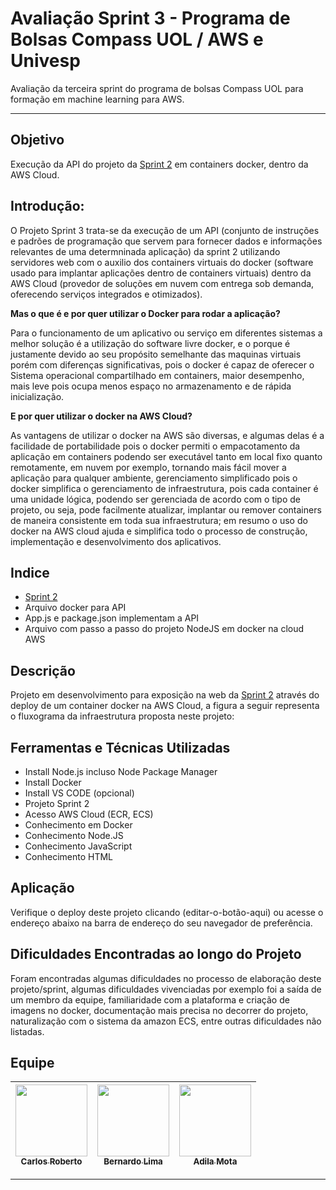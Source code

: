# Avaliação Sprint 3 - Programa de Bolsas Compass UOL / AWS e Univesp

Avaliação da terceira sprint do programa de bolsas Compass UOL para formação em machine learning para AWS.

***

## Objetivo 

Execução da API do projeto da [Sprint 2][sprint2] em containers docker, dentro da AWS Cloud.

## Introdução:

O Projeto Sprint 3 trata-se da execução de um API (conjunto de instruções e padrões de programação que servem para fornecer dados e informações relevantes de uma determninada aplicação) da sprint 2 utilizando servidores web com o auxilio dos containers virtuais do docker (software usado para implantar aplicações dentro de containers virtuais) dentro da AWS Cloud (provedor de soluções em nuvem com entrega sob demanda, oferecendo serviços integrados e otimizados).

**Mas o que é e por quer utilizar o Docker para rodar a aplicação?**

Para o funcionamento de um aplicativo ou serviço em diferentes sistemas a melhor solução é a utilização do software livre docker, e o porque é justamente devido ao seu propósito semelhante das maquinas virtuais porém com diferenças significativas,
pois o docker é capaz de oferecer o Sistema operacional compartilhado em containers, maior desempenho, mais leve pois ocupa menos espaço no armazenamento e de rápida inicialização. 

**E por quer utilizar o docker na AWS Cloud?**

As vantagens de utilizar o docker na AWS são diversas, e algumas delas é a facilidade de portabilidade pois o docker permiti o empacotamento da aplicação em containers podendo ser executável tanto em local fixo quanto remotamente, em nuvem por exemplo, tornando mais fácil mover a aplicação para qualquer ambiente, gerenciamento simplificado pois o docker simplifica o gerenciamento de infraestrutura, pois cada container é uma unidade lógica, podendo ser gerenciada de acordo com o tipo de projeto, ou seja, pode facilmente atualizar, implantar ou remover containers de maneira consistente em toda sua infraestrutura; em resumo o uso do docker na AWS cloud ajuda e simplifica todo o processo de construção, implementação e desenvolvimento dos aplicativos.



## Indice

- [Sprint 2][sprint2] 
- Arquivo docker para API
- App.js e package.json implementam a API
- Arquivo com passo a passo do projeto NodeJS em docker na cloud AWS




## Descrição 

Projeto em desenvolvimento para exposição na web da [Sprint 2][sprint2] através do deploy de um container docker na AWS Cloud, a figura a seguir representa o fluxograma da infraestrutura proposta neste projeto:









## Ferramentas e Técnicas Utilizadas

- Install Node.js incluso Node Package Manager
- Install Docker
- Install VS CODE (opcional)
- Projeto Sprint 2
- Acesso AWS Cloud (ECR, ECS)
- Conhecimento em Docker
- Conhecimento Node.JS
- Conhecimento JavaScript
- Conhecimento HTML



## Aplicação

Verifique o deploy deste projeto clicando <aqui>(editar-o-botão-aqui) ou acesse o endereço abaixo na barra de endereço do seu navegador de preferência.

## Dificuldades Encontradas ao longo do Projeto

Foram encontradas algumas dificuldades no processo de elaboração deste projeto/sprint, algumas dificuldades vivenciadas por exemplo foi a saída de um membro da equipe, familiaridade com a plataforma e criação de imagens no docker, documentação mais precisa no decorrer do projeto, naturalização com o sistema da amazon ECS, entre outras dificuldades não listadas.



## Equipe

| [<img src="https://avatars.githubusercontent.com/u/78061851?v=4" width=115><br><sub>Carlos Roberto</sub>](https://github.com/crobertocamilo) | [<img src="https://avatars.githubusercontent.com/u/81330043?v=4" width=115><br><sub>Bernardo Lima</sub>](https://github.com/belima93) | [<img src="https://avatars.githubusercontent.com/u/125395133?v=4" width=115><br><sub>Adila Mota</sub>](https://github.com/Adila02) |
| :---: | :---: | :---: |





***

[sprint2]: <https://github.com/Compass-pb-aws-2023-Univesp/sprint-2-pb-aws-univesp/tree/main>


